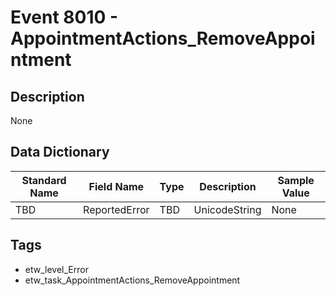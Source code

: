 # Event 8010 - AppointmentActions_RemoveAppointment

## Description
None

## Data Dictionary
|Standard Name|Field Name|Type|Description|Sample Value|
|---|---|---|---|---|
|TBD|ReportedError|TBD|UnicodeString|None|None|

## Tags
* etw_level_Error
* etw_task_AppointmentActions_RemoveAppointment